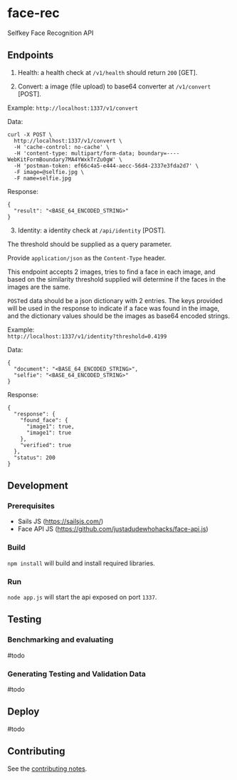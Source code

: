 # face-rec
Selfkey Face Recognition API

## Endpoints
1) Health: a health check at `/v1/health` should return `200` [GET].

2) Convert: a image (file upload) to base64 converter at `/v1/convert` [POST].

Example:
`http://localhost:1337/v1/convert`

Data:
```
curl -X POST \
  http://localhost:1337/v1/convert \
  -H 'cache-control: no-cache' \
  -H 'content-type: multipart/form-data; boundary=----WebKitFormBoundary7MA4YWxkTrZu0gW' \
  -H 'postman-token: ef66c4a5-e444-aecc-56d4-2337e3fda2d7' \
  -F image=@selfie.jpg \
  -F name=selfie.jpg
```
Response:
```
{
  "result": "<BASE_64_ENCODED_STRING>"
}
```

3) Identity: a identity check at `/api/identity` [POST].

The threshold should be supplied as a query parameter.

Provide `application/json` as the `Content-Type` header.

This endpoint accepts 2 images, tries to find a face in each image, and
based on the similarity threshold supplied will determine if the faces in
the images are the same.

`POST`ed data should be a json dictionary with 2 entries. The keys provided
will be used in the response to indicate if a face was found in the image,
and the dictionary values should be the images as base64 encoded strings.

Example:  
`http://localhost:1337/v1/identity?threshold=0.4199`  

Data:  
```
{
  "document": "<BASE_64_ENCODED_STRING>",
  "selfie": "<BASE_64_ENCODED_STRING>"
}
```
Response:
```
{
  "response": {
    "found_face": {
      "image1": true,
      "image1": true
    },
    "verified": true
  },
  "status": 200
}
```

## Development
### Prerequisites
- Sails JS (https://sailsjs.com/)
- Face API JS (https://github.com/justadudewhohacks/face-api.js)

### Build
`npm install` will build and install required libraries.

### Run
`node app.js` will start the api exposed on port `1337`.

## Testing
### Benchmarking and evaluating
#todo

### Generating Testing and Validation Data
#todo

## Deploy
#todo

## Contributing
See the [contributing notes](CONTRIBUTING.md).  
